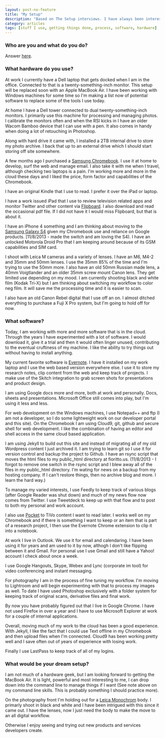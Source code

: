 ```yaml
---
layout: post-no-feature
title: "My Setup"
description: "Based on The Setup interviews. I have always been interested in how others get their work done. Here's my setup."
category: articles
tags: [stuff I use, getting things done, process, software, hardware]
---
```


### Who are you and what do you do?
Answer [here](http://www.fioritto.us/about/index.html).

### What hardware do you use?
At work I currently have a Dell laptop that gets docked when I am in the office. Connected to that is a twenty-something-inch monitor. This setup will be replaced soon with an Apple MacBook Air. I have been working with Windows machines for some time so I'm making a list now of potential software to replace some of the tools I use today.

At home I have a Dell tower connected to dual twenty-something-inch monitors. I primarily use this machine for processing and managing photos. I calibrate the monitors often and when the RSI kicks in I have an older Wacom Bamboo device that I can use with a pen. It also comes in handy when doing a lot of retouching in Photoshop.

Along with hard drive it came with, I installed a 2TB internal drive to store my photo archive. I back that up to an external drive which I should start storing off site somewhere.

A few months ago I purchased a [Samsung Chromebook](http://www.samsung.com/us/computer/chromebook). I use it at home to develop, surf the web and manage email. I also take it with me when I travel, although checking two laptops is a pain. I'm working more and more in the cloud these days and I liked the price, form factor and capabilities of the Chromebook.

I have an original Kindle that I use to read. I prefer it over the iPad or laptop.

I have a work issued iPad that I use to review television related apps and monitor Twitter and other content via [Flipboard](http://www.flipboard.com). I also download and read the occasional pdf file. If I did not have it I would miss Flipboard, but that is about it. 

I have an iPhone 4 something and I am thinking about moving to the [Samsung Galaxy S4](http://www.samsung.com/global/microsite/galaxys4/) given my Chromebook use and reliance on Google products. [11/8/2013 - made the switch and am loving the S4). I have an unlocked Motorola Droid Pro that I am keeping around because of its GSM capabilities and SIM card.

I shoot with Leica M cameras and a variety of lenses. I have an M6, M4-2 and 35mm and 50mm lenses. I use the 35mm 85% of the time and I'm trying to use the 50mm more. I also have an old 50mm Russian made lens, a 40mm Voigtlander and an older 35mm screw mount Canon lens. They get limited use depending on my mood. I am currently shooting black and white film (Kodak Tri-X) but I am thinking about switching my workflow to color neg film. It will save me the processing time and it is easier to scan.

I also have an old Canon Rebel digital that I use off an on. I almost ditched everything to purchase a Fuji X Pro system, but I'm going to hold off for now.

### What software?
Today, I am working with more and more software that is in the cloud. Through the years I have experimented with a lot of software. I would download it, give it a trial and then it would often linger unused, contributing to the eventual cruftiness of my machine. I like the ability to try things out without having to install anything.

My current favorite software is [Evernote](http://evernote.com/). I have it installed on my work laptop and I use the web based version everywhere else. I use it to store my research notes, clip content from the web and keep track of projects. I make use of the Skitch integration to grab screen shots for presentations and product design. 

I am using Google docs more and more, both at work and personally. Docs, sheets and presentations. Microsoft Office still comes into play, but I'm using it less and less.

For web development on the Windows machines, I use Notepad++ and ftp (I am not a developer, so I do some lightweight work on our developer portal and this site). On the Chromebook I am using Cloud9, git, github and secure shell for web development. I like the combination of having an editor and shell access in the same cloud based application. 

I am using Jekyll to build out this site and instead of migrating all of my old Wordpress content I just archived it. I am trying to learn git so I use it for version control and backup the project to Github. I have an rsync script that moves the html files to my public_html directory at fioritto.us. (11/8/2013 - I forgot to remove one switch in the rsync script and I blew away all of the files in my public_html directory. I'm wating for news on a backup from my hosting company. If I can't restore things, then no archive blog and more. I learn the hard way.)

To manage my varied interests, I use Feedly to keep track of various blogs (after Google Reader was shut down) and much of my news flow now comes from Twitter. I use Tweetdeck to keep up with that flow and to post to both my personal and work account.

I also use [Pocket](http://www.getpocket.com) to TiVo content I want to read later. I works well on my Chromebook and if there is something I want to keep or an item that is part of a research project, I then use the Evernote Chrome extension to clip it into a notebook.

At work I live in Outlook. We use it for email and calendaring. I have been using it for years and am used to it by now, althogh I don't like flipping between it and Gmail. For personal use I use Gmail and still have a Yahoo! account I check about once a week.

I use Google Hangouts, Skype, Webex and Lync (corporate im tool) for video conferencing and instant messaging.

For photography I am in the process of fine tuning my workflow. I'm moving to Lightroom and will begin experimenting with that to process my images as well. To date I have used Photoshop exclusively with a folder system for keeping track of original scans, derivative files and final work.

By now you have probably figured out that I live in Google Chrome. I have not used Firefox in over a year and I have to use Microsoft Explorer at work for a couple of internal applications.

Overall, moving much of my work to the cloud has been a good experience. With Jekyll, I like the fact that I could use Text offline in my Chromebook and then upload files when I'm connected. Cloud9 has been working pretty well and I save often out of years of experience with losing work.

Finally I use LastPass to keep track of all of my logins.

### What would be your dream setup?
I am not much of a hardware geek, but I am looking forward to getting the MacBook Air. It is light, powerful and most interesting to me, I can drop down into the command line to manage things if I want (See note above on my command line skills. This is probably something I should practice more).

On the photography front I'm holding out for a [Leica Monochrom](http://us.leica-camera.com/photography/m_system/m_monochrom/) body. I primarly shoot in black and white and I have been intrigued with this since it came out. I have the lenses, now I just need the body to make the move to an all digital workflow.

Otherwise I enjoy seeing and trying out new products and services developers create. 